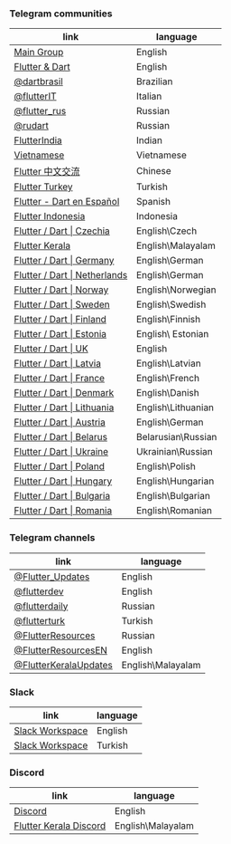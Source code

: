 ### Telegram communities
| link                                      | language   |
|-------------------------------------------|------------|
| [Main Group](https://t.me/dartlang_group) | English    |
| [Flutter & Dart](https://t.me/flutter_developers_disscussion) | English    |
| [@dartbrasil](https://t.me/dartbrasil)    | Brazilian  |
| [@flutterIT](https://t.me/flutterIT)      | Italian    |
| [@flutter_rus](https://t.me/flutter_rus)  | Russian    |
| [@rudart](https://t.me/rudart)            | Russian    |
| [FlutterIndia](https://t.me/flutterIndia) | Indian     |
| [Vietnamese](https://t.me/fluttervietnam) | Vietnamese |
| [Flutter 中文交流](https://t.me/FlutterC)  | Chinese    |
| [Flutter Turkey](https://t.me/Fluttertr)  | Turkish    |
| [Flutter - Dart en Español](https://t.me/flutter_dart_spanish)  | Spanish   |
| [Flutter Indonesia](https://t.me/flutter_id)  | Indonesia  |
| [Flutter / Dart &#124; Czechia](https://t.me/flutter_cz)  | English\Czech  |
| [Flutter Kerala](https://t.me/flutterkeralaofficial) | English\Malayalam |
| [Flutter / Dart &#124; Germany](https://t.me/flutter_germany) | English\German |
| [Flutter / Dart &#124; Netherlands](https://t.me/flutter_nl) | English\German |
| [Flutter / Dart &#124; Norway](https://t.me/flutter_norway) | English\Norwegian |
| [Flutter / Dart &#124; Sweden](https://t.me/flutter_sweden) | English\Swedish |
| [Flutter / Dart &#124; Finland](https://t.me/flutter_finland) | English\Finnish |
| [Flutter / Dart &#124; Estonia](https://t.me/flutter_estonia) | English\ Estonian |
| [Flutter / Dart &#124; UK](https://t.me/flutter_uk) | English |
| [Flutter / Dart &#124; Latvia](https://t.me/flutter_latvia) | English\Latvian |
| [Flutter / Dart &#124; France](https://t.me/flutter_france) | English\French |
| [Flutter / Dart &#124; Denmark](https://t.me/flutter_denmark) | English\Danish |
| [Flutter / Dart &#124; Lithuania](https://t.me/flutter_lt) | English\Lithuanian |
| [Flutter / Dart &#124; Austria](https://t.me/flutter_austria) | English\German |
| [Flutter / Dart &#124; Belarus](https://t.me/flutter_belarus) | Belarusian\Russian |
| [Flutter / Dart &#124; Ukraine](https://t.me/flutter_ukraine) | Ukrainian\Russian |
| [Flutter / Dart &#124; Poland](https://t.me/flutter_poland) | English\Polish |
| [Flutter / Dart &#124; Hungary](https://t.me/flutter_hu) | English\Hungarian |
| [Flutter / Dart &#124; Bulgaria](https://t.me/flutter_bg) | English\Bulgarian |
| [Flutter / Dart &#124; Romania](https://t.me/flutter_ro) | English\Romanian |

### Telegram channels
| link                                       | language |
|--------------------------------------------|----------|
| [@Flutter_Updates](https://t.me/flutter_updates) | English  |
| [@flutterdev](https://t.me/flutterdev)     | English  |
| [@flutterdaily](https://t.me/flutterdaily) | Russian  |
| [@flutterturk](https://t.me/flutterturk)   | Turkish  |
| [@FlutterResources](https://t.me/flutter_resources) | Russian |
| [@FlutterResourcesEN](https://t.me/flutter_resources_en) | English |
| [@FlutterKeralaUpdates](https://t.me/FlutterKeralaUpdates) | English\Malayalam |

### Slack
| link                                                            | language |
|-----------------------------------------------------------------|----------|
| [Slack Workspace](https://dev-flutter-autoinvite.herokuapp.com) | English  |
| [Slack Workspace](https://bit.ly/flutterturkiye)                | Turkish  |

### Discord
| link                                  | language |
|---------------------------------------|----------|
| [Discord](https://discord.gg/uJn4gJ8) | English  |
| [Flutter Kerala Discord](https://discord.gg/TR87ek) | English\Malayalam |

